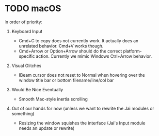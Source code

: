 # TODO macOS
In order of priority:

1. Keyboard Input
    - Cmd+C to copy does not currently work. It actually does an unrelated behavior. Cmd+V works though.
    - Cmd+Arrow or Option+Arrow should do the correct platform-specific action. Currently we mimic Windows Ctrl+Arrow behavior.

2. Visual Glitches
    - IBeam cursor does not reset to Normal when hovering over the window title bar or bottom filename/line/col bar

3. Would Be Nice Eventually
    - Smooth Mac-style inertia scrolling

4. Out of our hands for now (unless we want to rewrite the Jai modules or something)
    - Resizing the window squishes the interface (Jai's Input module needs an update or rewrite)
